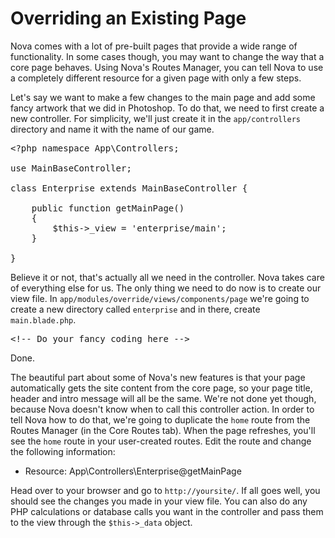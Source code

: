 # Overriding an Existing Page

Nova comes with a lot of pre-built pages that provide a wide range of functionality. In some cases though, you may want to change the way that a core page behaves. Using Nova's Routes Manager, you can tell Nova to use a completely different resource for a given page with only a few steps.

Let's say we want to make a few changes to the main page and add some fancy artwork that we did in Photoshop. To do that, we need to first create a new controller. For simplicity, we'll just create it in the `app/controllers` directory and name it with the name of our game.

<pre>&lt;?php namespace App\Controllers;

use MainBaseController;

class Enterprise extends MainBaseController {
	
	public function getMainPage()
	{
		$this->_view = 'enterprise/main';
	}
	
}
</pre>

Believe it or not, that's actually all we need in the controller. Nova takes care of everything else for us. The only thing we need to do now is to create our view file. In `app/modules/override/views/components/page` we're going to create a new directory called `enterprise` and in there, create `main.blade.php`.

<pre>&lt;!-- Do your fancy coding here --></pre>

Done.

The beautiful part about some of Nova's new features is that your page automatically gets the site content from the core page, so your page title, header and intro message will all be the same. We're not done yet though, because Nova doesn't know when to call this controller action. In order to tell Nova how to do that, we're going to duplicate the `home` route from the Routes Manager (in the Core Routes tab). When the page refreshes, you'll see the `home` route in your user-created routes. Edit the route and change the following information:

- Resource: App\Controllers\Enterprise@getMainPage

Head over to your browser and go to `http://yoursite/`. If all goes well, you should see the changes you made in your view file. You can also do any PHP calculations or database calls you want in the controller and pass them to the view through the `$this->_data` object.